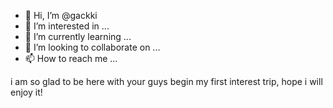- 👋 Hi, I’m @gackki
- 👀 I’m interested in ...
- 🌱 I’m currently learning ...
- 💞️ I’m looking to collaborate on ...
- 📫 How to reach me ...

<!---
gackki/gackki is a ✨ special ✨ repository because its `README.md` (this file) appears on your GitHub profile.
You can click the Preview link to take a look at your changes.
--->
 i am so glad to be here with your guys begin my first interest trip, hope i will enjoy it!
